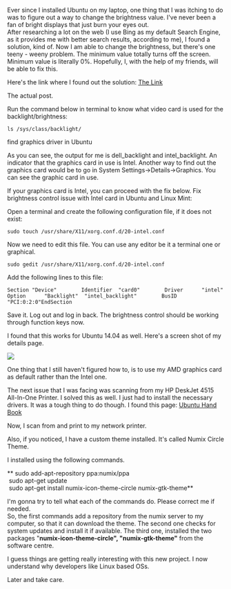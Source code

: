  
Ever since I installed Ubuntu on my laptop, one thing that I was itching to do was to figure out a way to change the brightness value. I've never been a fan of bright displays that just burn your eyes out.  
After researching a lot on the web (I use Bing as my default Search Engine, as it provides me with better search results, according to me), I found a solution, kind of. Now I am able to change the brightness, but there's one teeny - weeny problem. The minimum value totally turns off the screen. Minimum value is literally 0%. Hopefully, I, with the help of my friends, will be able to fix this.  
  
Here's the link where I found out the solution: [The Link](https://askubuntu.com/questions/288265/display-brightness-problem-with-ubuntu-13-04)  
  
The actual post.  

Run the command below in terminal to know what video card is used for the backlight/brightness:

    ls /sys/class/backlight/

find graphics driver in Ubuntu

As you can see, the output for me is dell\_backlight and intel\_backlight. An indicator that the graphics card in use is Intel. Another way to find out the graphics card would be to go in System Settings->Details->Graphics. You can see the graphic card in use.

If your graphics card is Intel, you can proceed with the fix below. Fix brightness control issue with Intel card in Ubuntu and Linux Mint:

Open a terminal and create the following configuration file, if it does not exist:

    sudo touch /usr/share/X11/xorg.conf.d/20-intel.conf

Now we need to edit this file. You can use any editor be it a terminal one or graphical.

    sudo gedit /usr/share/X11/xorg.conf.d/20-intel.conf

Add the following lines to this file:

    Section "Device"        Identifier  "card0"        Driver      "intel"        Option      "Backlight"  "intel_backlight"        BusID       "PCI:0:2:0"EndSection

Save it. Log out and log in back. The brightness control should be working through function keys now.  
  
I found that this works for Ubuntu 14.04 as well. Here's a screen shot of my details page.  
  

[![](https://mrsauravsahu.files.wordpress.com/2015/03/99628-screenshot2bfrom2b2015-03-092b043a353a07.png)](https://mrsauravsahu.files.wordpress.com/2015/03/99628-screenshot2bfrom2b2015-03-092b043a353a07.png)

  
One thing that I still haven't figured how to, is to use my AMD graphics card as default rather than the Intel one.  
  
  
The next issue that I was facing was scanning from my HP DeskJet 4515 All-In-One Printer. I solved this as well. I just had to install the necessary drivers. It was a tough thing to do though. I found this page: [Ubuntu Hand Book](https://ubuntuhandbook.org/index.php/2013/09/install-hp-linux-printer-driver-in-ubuntu/)  
  
Now, I scan from and print to my network printer.  
  
Also, if you noticed, I have a custom theme installed. It's called Numix Circle Theme.  
  
  
I installed using the following commands.  
  
** sudo add-apt-repository ppa:numix/ppa  
 sudo apt-get update  
 sudo apt-get install numix-icon-theme-circle numix-gtk-theme**  
  
I'm gonna try to tell what each of the commands do. Please correct me if needed.  
So, the first commands add a repository from the numix server to my computer, so that it can download the theme. The second one checks for system updates and install it if available. The third one, installed the two packages "**numix-icon-theme-circle", "numix-gtk-theme"** from the software centre.  
  
I guess things are getting really interesting with this new project. I now understand why developers like Linux based OSs.  
  
Later and take care.